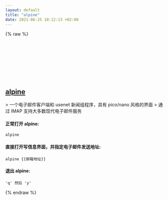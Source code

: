 ```yaml
---
layout: default
title: "alpine"
date: 2021-06-25 18:12:13 +02:00
---
```

{% raw %}
<h2 id="alpine">
  <a href="/zh/linux/alpine.html">alpine</a> <a href="#alpine"><svg class="icon">
    <use href="/assets/images/unicode_sprite.svg#link" />
  </svg></a>
</h2>
> 一个电子邮件客户端和 usenet 新闻组程序，具有 pico/nano 风格的界面
> 通过 IMAP 支持大多数现代电子邮件服务

#### 正常打开 alpine:
```shell
alpine
```
#### 直接打开写信息界面，并指定电子邮件发送地址:
```shell
alpine {{邮箱地址}}
```
#### 退出 alpine:
```shell
'q' 然后 'y'
```
{% endraw %}